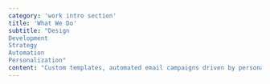 ```yaml
---
category: 'work intro section'
title: 'What We Do'
subtitle: "Design 
Development 
Strategy 
Automation 
Personalization"
content: "Custom templates, automated email campaigns driven by personalization, and increasing customer LTV."
---
```

